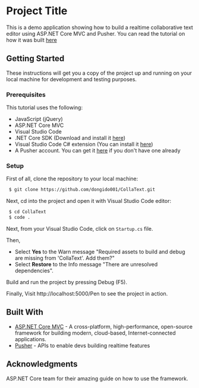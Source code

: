 # Project Title

This is a demo application showing how to build a realtime collaborative text editor using ASP.NET Core MVC and Pusher. You can read the tutorial on how it was built [here](https://pusher.com)

## Getting Started

These instructions will get you a copy of the project up and running on your local machine for development and testing purposes.

### Prerequisites

This tutorial uses the following:

* JavaScript (jQuery) 
* ASP.NET Core MVC
* Visual Studio Code 
* .NET Core SDK (Download and install it [here](https://www.microsoft.com/net/download/core))
* Visual Studio Code C# extension (You can install it [here](https://code.visualstudio.com/))
* A Pusher account. You can get it [here](https://pusher.com/) if you don't have one already

### Setup

First of all, clone the repository to your local machine:
```sh
 $ git clone https://github.com/dongido001/CollaText.git
```

Next, cd into the project and open it with Visual Studio Code editor:

```sh
 $ cd CollaText
 $ code .
```

Next, from your Visual Studio Code, click on `Startup.cs` file.

Then,

- Select **Yes** to the Warn message "Required assets to build and debug are missing from 'CollaText'. Add them?"
- Select **Restore** to the Info message "There are unresolved dependencies".

Build and run the project by pressing Debug (F5).

Finally, Visit http://localhost:5000/Pen to see the project in action.

## Built With

* [ASP.NET Core MVC](https://docs.microsoft.com/en-us/aspnet/core/) - A cross-platform, high-performance, open-source framework for building modern, cloud-based, Internet-connected applications.
* [Pusher](https://pusher.com/) - APIs to enable devs building realtime features

## Acknowledgments

ASP.NET Core team for their amazing guide on how to use the framework.